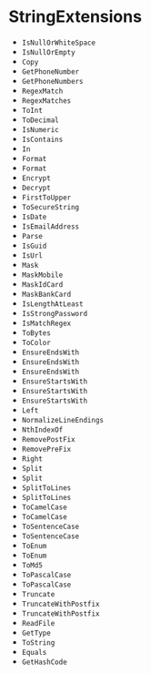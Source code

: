 # StringExtensions
- <code>IsNullOrWhiteSpace</code>
- <code>IsNullOrEmpty</code>
- <code>Copy</code>
- <code>GetPhoneNumber</code>
- <code>GetPhoneNumbers</code>
- <code>RegexMatch</code>
- <code>RegexMatches</code>
- <code>ToInt</code>
- <code>ToDecimal</code>
- <code>IsNumeric</code>
- <code>IsContains</code>
- <code>In</code>
- <code>Format</code>
- <code>Format</code>
- <code>Encrypt</code>
- <code>Decrypt</code>
- <code>FirstToUpper</code>
- <code>ToSecureString</code>
- <code>IsDate</code>
- <code>IsEmailAddress</code>
- <code>Parse</code>
- <code>IsGuid</code>
- <code>IsUrl</code>
- <code>Mask</code>
- <code>MaskMobile</code>
- <code>MaskIdCard</code>
- <code>MaskBankCard</code>
- <code>IsLengthAtLeast</code>
- <code>IsStrongPassword</code>
- <code>IsMatchRegex</code>
- <code>ToBytes</code>
- <code>ToColor</code>
- <code>EnsureEndsWith</code>
- <code>EnsureEndsWith</code>
- <code>EnsureEndsWith</code>
- <code>EnsureStartsWith</code>
- <code>EnsureStartsWith</code>
- <code>EnsureStartsWith</code>
- <code>Left</code>
- <code>NormalizeLineEndings</code>
- <code>NthIndexOf</code>
- <code>RemovePostFix</code>
- <code>RemovePreFix</code>
- <code>Right</code>
- <code>Split</code>
- <code>Split</code>
- <code>SplitToLines</code>
- <code>SplitToLines</code>
- <code>ToCamelCase</code>
- <code>ToCamelCase</code>
- <code>ToSentenceCase</code>
- <code>ToSentenceCase</code>
- <code>ToEnum</code>
- <code>ToEnum</code>
- <code>ToMd5</code>
- <code>ToPascalCase</code>
- <code>ToPascalCase</code>
- <code>Truncate</code>
- <code>TruncateWithPostfix</code>
- <code>TruncateWithPostfix</code>
- <code>ReadFile</code>
- <code>GetType</code>
- <code>ToString</code>
- <code>Equals</code>
- <code>GetHashCode</code>